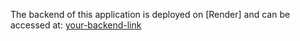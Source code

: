 The backend of this application is deployed on [Render] and can be accessed at: [your-backend-link](https://fullstack-open-part3-phonebook-qlu1.onrender.com/)